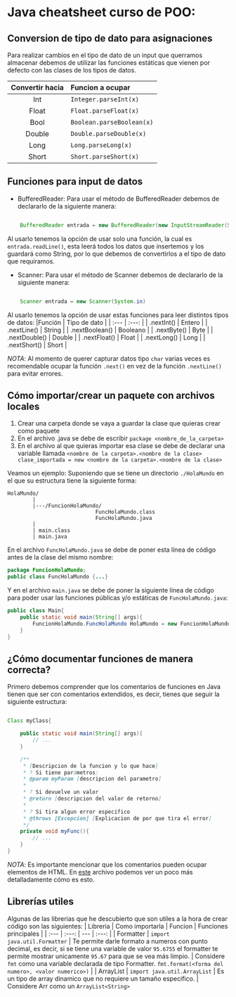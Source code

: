 # Java cheatsheet curso de POO:

## Conversion de tipo de dato para asignaciones
Para realizar cambios en el tipo de dato de un input que querramos almacenar debemos de utilizar las funciones estáticas que vienen por defecto con las clases de los tipos de datos. 

| Convertir hacia | Funcion a ocupar|
| :---: |:---|
|Int| `Integer.parseInt(x)`|
| Float | `Float.parseFloat(x)`|
| Bool | `Boolean.parseBoolean(x)` |
| Double | `Double.parseDouble(x)` |
| Long | `Long.parseLong(x)`|
| Short | `Short.parseShort(x)` |


## Funciones para input de datos
* BufferedReader: Para usar el método de BufferedReader debemos de declararlo de la siguiente manera: 
```java

    BufferedReader entrada = new BufferedReader(new InputStreamReader(System.in))

```
Al usarlo tenemos la opción de usar solo una función, la cual es `entrada.readLine()`, esta leerá todos los datos que insertemos y los guardará como String, por lo que debemos de convertirlos a el tipo de dato que requiramos.


* Scanner: Para usar el método de Scanner debemos de declararlo de la siguiente manera: 
```java

    Scanner entrada = new Scanner(System.in)

```
Al usarlo tenemos la opción de usar estas funciones para leer distintos tipos de datos: 
|Función | Tipo de dato |
| :--- | :---: |
| .nextInt() | Entero  |
| .nextLine() | String |
| .nextBoolean() | Booleano |
| .nextByte() | Byte |
| .nextDouble() | Double |
| .nextFloat() | Float |
| .nextLong() | Long |
| .nextShort() | Short |

*NOTA*: Al momento de querer capturar datos tipo `char` varias veces es recomendable ocupar la función `.next()` en vez de la función `.nextLine()` para evitar errores.

## Cómo importar/crear un paquete con archivos locales
1. Crear una carpeta donde se vaya a guardar la clase que quieras crear como paquete
1. En el archivo .java se debe de escribir `package <nombre_de_la_carpeta>`
1. En el archivo al que quieras importar esa clase se debe de declarar una variable llamada `<nombre de la carpeta>.<nombre de la clase> clase_importada = new <nombre de la carpeta>.<nombre de la clase>`

Veamos un ejemplo: 
Suponiendo que se tiene un directorio `./HolaMundo` en el que su estructura tiene la siguiente forma: 
```
HolaMundo/
        |
        |---/FuncionHolaMundo/
                            FuncHolaMundo.class
                            FuncHolaMundo.java
        |
        | main.class
        | main.java
```
En el archivo `FuncHolaMundo.java` se debe de poner esta línea de código antes de la clase del mismo nombre: 
```java
package FuncionHolaMundo;
public class FuncHolaMundo {...}
```
Y en el archivo `main.java` se debe de poner la siguiente línea de código para poder usar las funciones públicas y/o estáticas de `FuncHolaMundo.java`:
```java
public class Main{
    public static void main(String[] args){
        FuncionHolaMundo.FuncHolaMundo HolaMundo = new FuncionHolaMundo.FuncHolaMundo();
    }
}
```

## ¿Cómo documentar funciones de manera correcta?
Primero debemos comprender que los comentarios de funciones en Java tienen que ser con comentarios extendidos, es decir, tienes que seguir la siguiente estructura: 
```java

Class myClass{

    public static void main(String[] args){
        // ...
    }

    /**
     * [Descripcion de la funcion y lo que hace]
     * ? Si tiene parámetros: 
     * @param myParam [descripcion del parametro]
     * 
     * ? Si devuelve un valor 
     * @return [descripcion del valor de retorno]
     * 
     * ? Si tira algun error especifico
     * @throws [Excepcion] [Explicacion de por que tira el error]
     */ 
    private void myFunc(){
        // ...
    }
}
```
*NOTA*: Es importante mencionar que los comentarios pueden ocupar elementos de HTML. En [este](Retos/RetoTres.java) archivo podemos ver un poco más detalladamente cómo es esto.

## Librerías utiles
Algunas de las librerias que he descubierto que son utiles a la hora de crear código son las siguientes:
| Libreria | Como importarla | Funcion | Funciones principales |
| :--- | :---: | --- | :---: |
| Formatter | `import java.util.Formatter` | Te permite darle formato a numeros con punto decimal, es decir, si se tiene una variable de valor `95.6755` el formatter te permite mostrar unicamente `95.67` para que se vea más limpio. | Considere `fmt` como una variable declarada de tipo Formatter. `fmt.format(<forma del numero>, <valor numerico>)` |
| ArrayList | `import java.util.ArrayList` | Es un tipo de array dinamico que no requiere un tamaño especifico. | Considere Arr como un `ArrayList<String>` 
